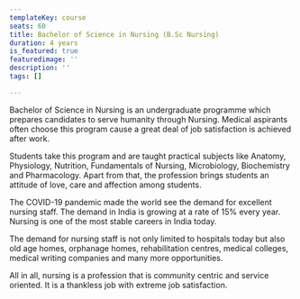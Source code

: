 ```yaml
---
templateKey: course
seats: 60
title: Bachelor of Science in Nursing (B.Sc Nursing)
duration: 4 years
is_featured: true
featuredimage: ''
description: ''
tags: []

---
```

Bachelor of Science in Nursing is an undergraduate programme which prepares candidates to serve humanity through Nursing. Medical aspirants often choose this program cause a great deal of job satisfaction is achieved after work.  

Students take this program and are taught practical subjects like Anatomy, Physiology, Nutrition, Fundamentals of Nursing, Microbiology, Biochemistry and Pharmacology. Apart from that, the profession brings students an attitude of love, care and affection among students. 

The COVID-19 pandemic made the world see the demand for excellent nursing staff. The demand in India is growing at a rate of 15% every year. Nursing is one of the most stable careers in India today. 

The demand for nursing staff is not only limited to hospitals today but also old age homes, orphanage homes, rehabilitation centres, medical colleges, medical writing companies and many more opportunities. 

All in all, nursing is a profession that is community centric and service oriented. It is a thankless job with extreme job satisfaction.